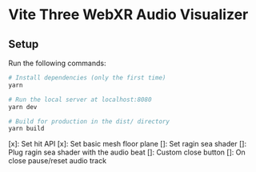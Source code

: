 # Vite Three WebXR Audio Visualizer

## Setup

Run the following commands:

```bash
# Install dependencies (only the first time)
yarn

# Run the local server at localhost:8080
yarn dev

# Build for production in the dist/ directory
yarn build
```

[x]: Set hit API
[x]: Set basic mesh floor plane
[]: Set ragin sea shader
[]: Plug ragin sea shader with the audio beat
[]: Custom close button
[]: On close pause/reset audio track
